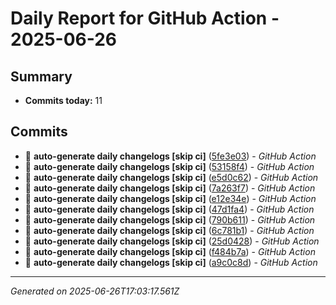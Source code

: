 # Daily Report for GitHub Action - 2025-06-26

## Summary
- **Commits today:** 11

## Commits

- 🔧 **auto-generate daily changelogs [skip ci]** ([5fe3e03](../../commit/5fe3e03)) - *GitHub Action*
- 🔧 **auto-generate daily changelogs [skip ci]** ([53158f4](../../commit/53158f4)) - *GitHub Action*
- 🔧 **auto-generate daily changelogs [skip ci]** ([e5d0c62](../../commit/e5d0c62)) - *GitHub Action*
- 🔧 **auto-generate daily changelogs [skip ci]** ([7a263f7](../../commit/7a263f7)) - *GitHub Action*
- 🔧 **auto-generate daily changelogs [skip ci]** ([e12e34e](../../commit/e12e34e)) - *GitHub Action*
- 🔧 **auto-generate daily changelogs [skip ci]** ([47d1fa4](../../commit/47d1fa4)) - *GitHub Action*
- 🔧 **auto-generate daily changelogs [skip ci]** ([790b611](../../commit/790b611)) - *GitHub Action*
- 🔧 **auto-generate daily changelogs [skip ci]** ([6c781b1](../../commit/6c781b1)) - *GitHub Action*
- 🔧 **auto-generate daily changelogs [skip ci]** ([25d0428](../../commit/25d0428)) - *GitHub Action*
- 🔧 **auto-generate daily changelogs [skip ci]** ([f484b7a](../../commit/f484b7a)) - *GitHub Action*
- 🔧 **auto-generate daily changelogs [skip ci]** ([a9c0c8d](../../commit/a9c0c8d)) - *GitHub Action*

---
*Generated on 2025-06-26T17:03:17.561Z*
